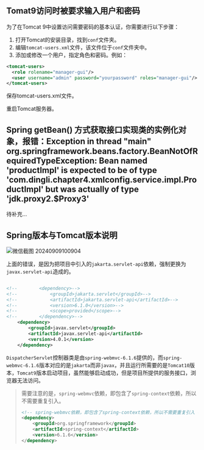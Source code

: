 

## Tomat9访问时被要求输入用户和密码

为了在Tomcat 9中设置访问需要密码的基本认证，你需要进行以下步骤：

1.  打开Tomcat的安装目录，找到`conf`文件夹。
2.  编辑`tomcat-users.xml`文件，该文件位于`conf`文件夹中。
3.  添加或修改一个用户，指定角色和密码。例如：

```xml
<tomcat-users>
  <role rolename="manager-gui"/>
  <user username="admin" password="yourpassword" roles="manager-gui"/>
</tomcat-users>
```

保存tomcat-users.xml文件。

重启Tomcat服务器。



## Spring getBean() 方式获取接口实现类的实例化对象，报错：Exception in thread "main" org.springframework.beans.factory.BeanNotOfRequiredTypeException: Bean named 'productImpl' is expected to be of type 'com.dingli.chapter4.xmlconfig.service.impl.ProductImpl' but was actually of type 'jdk.proxy2.$Proxy3'

待补充...



## Spring版本与Tomcat版本说明

![微信截图 20240909100904](https://img.picgo.net/2024/09/09/_20240909100904d33d770d1bffe101.jpeg)

上面的错误，是因为把项目中引入的`jakarta.servlet-api`依赖，强制更换为`javax.servlet-api`造成的。

```xml

<!--        <dependency>-->
<!--            <groupId>jakarta.servlet</groupId>-->
<!--            <artifactId>jakarta.servlet-api</artifactId>-->
<!--            <version>6.1.0</version>-->
<!--            <scope>provided</scope>-->
<!--        </dependency>-->
    <dependency>
        <groupId>javax.servlet</groupId>
        <artifactId>javax.servlet-api</artifactId>
        <version>4.0.1</version>
    </dependency>

```

`DispatcherServlet`控制器类是由`spring-webmvc-6.1.6`提供的，而`spring-webmvc-6.1.6`版本对应的是`jakarta`而非`javax`，并且运行所需要的是`Tomcat10`版本，`Tomcat9`版本启动项目，虽然能够启动成功，但是项目所提供的服务接口，浏览器无法访问。

> 需要注意的是，`spring-webmvc`依赖，即包含了`spring-context`依赖，所以不需要重复引入。
>
> ```xml
> <!-- spring-webmvc依赖，即包含了spring-context依赖，所以不需要重复引入 -->
> <dependency>
>     <groupId>org.springframework</groupId>
>     <artifactId>spring-context</artifactId>
>     <version>6.1.6</version>
> </dependency>
> ```

